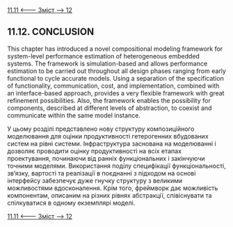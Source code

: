 [11.11 <--- ](11_11.md) [   Зміст   ](README.md) [--> 12](12.md)

## 11.12. CONCLUSION

This chapter has introduced a novel compositional modeling framework for system-level performance estimation of heterogeneous embedded systems. The framework is simulation-based and allows performance estimation to be carried out throughout all design phases ranging from early functional to cycle accurate models. Using a separation of the specification of functionality, communication, cost, and implementation, combined with an interface-based approach, provides a very flexible framework with great refinement possibilities. Also, the framework enables the possibility for components, described at different levels of abstraction, to coexist and communicate within the same model instance.

У цьому розділі представлено нову структуру композиційного моделювання для оцінки продуктивності гетерогенних вбудованих систем на рівні системи. Інфраструктура заснована на моделюванні і дозволяє проводити оцінку продуктивності на всіх етапах проектування, починаючи від ранніх функціональних і закінчуючи точними моделями. Використання поділу специфікації функціональності, зв’язку, вартості та реалізації в поєднанні з підходом на основі інтерфейсу забезпечує дуже гнучку структуру з великими можливостями вдосконалення. Крім того, фреймворк дає можливість компонентам, описаним на різних рівнях абстракції, співіснувати та спілкуватися в одному екземплярі моделі.

[11.11 <--- ](11_11.md) [   Зміст   ](README.md) [--> 12](12.md)